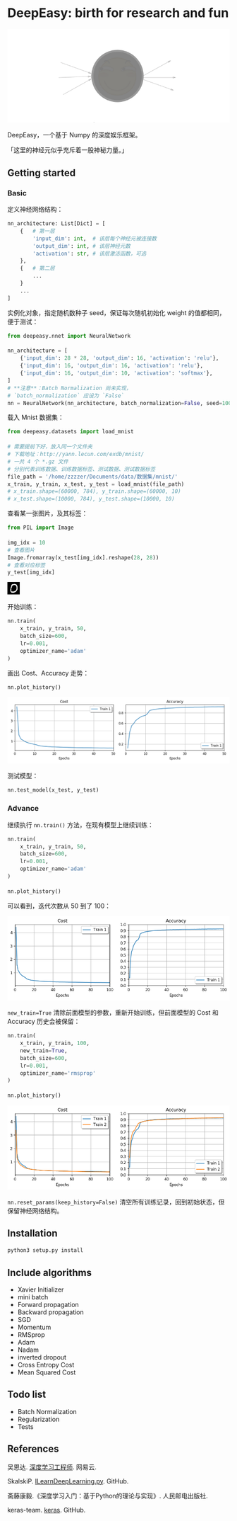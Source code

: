 # DeepEasy: birth for research and fun

![logo](./imgs/logo.png)

DeepEasy，一个基于 Numpy 的深度娱乐框架。

「这里的神经元似乎充斥着一股神秘力量。」

## Getting started

### Basic

定义神经网络结构：

```python
nn_architecture: List[Dict] = [
    {   # 第一层
        'input_dim': int,  # 该层每个神经元被连接数
        'output_dim': int, # 该层神经元数
        'activation': str, # 该层激活函数，可选
    },
    {   # 第二层
        ...
    }
    ...
]
```

实例化对象，指定随机数种子 seed，保证每次随机初始化 weight 的值都相同，便于测试：

```python
from deepeasy.nnet import NeuralNetwork

nn_architecture = [
    {'input_dim': 28 * 28, 'output_dim': 16, 'activation': 'relu'},
    {'input_dim': 16, 'output_dim': 16, 'activation': 'relu'},
    {'input_dim': 16, 'output_dim': 10, 'activation': 'softmax'},
]
# **注意**：Batch Normalization 尚未实现，
# `batch_normalization` 应设为 `False`
nn = NeuralNetwork(nn_architecture, batch_normalization=False, seed=100)
```

载入 Mnist 数据集：

```python
from deepeasy.datasets import load_mnist

# 需要提前下好，放入同一个文件夹
# 下载地址：http://yann.lecun.com/exdb/mnist/
# 一共 4 个 *.gz 文件
# 分别代表训练数据、训练数据标签、测试数据、测试数据标签
file_path = '/home/zzzzer/Documents/data/数据集/mnist/'
x_train, y_train, x_test, y_test = load_mnist(file_path)
# x_train.shape=(60000, 784), y_train.shape=(60000, 10)
# x_test.shape=(10000, 784), y_test.shape=(10000, 10)
```

查看某一张图片，及其标签：

```python
from PIL import Image

img_idx = 10
# 查看图片
Image.fromarray(x_test[img_idx].reshape(28, 28))
# 查看对应标签
y_test[img_idx]
```

![img](./imgs/01.png)

开始训练：

```python
nn.train(
    x_train, y_train, 50,
    batch_size=600,
    lr=0.001,
    optimizer_name='adam'
)
```

画出 Cost、Accuracy 走势：

```python
nn.plot_history()
```

![img](./imgs/02.png)

测试模型：

```python
nn.test_model(x_test, y_test)
```

### Advance

继续执行 `nn.train()` 方法，在现有模型上继续训练：

```python
nn.train(
    x_train, y_train, 50,
    batch_size=600,
    lr=0.001,
    optimizer_name='adam'
)

nn.plot_history()
```

可以看到，迭代次数从 50 到了 100：

![img](./imgs/03.png)

`new_train=True` 清除前面模型的参数，重新开始训练，但前面模型的 Cost 和 Accuracy 历史会被保留：

```python
nn.train(
    x_train, y_train, 100,
    new_train=True,
    batch_size=600, 
    lr=0.001,
    optimizer_name='rmsprop'
)

nn.plot_history()
```

![img](./imgs/04.png)

`nn.reset_params(keep_history=False)` 清空所有训练记录，回到初始状态，但保留神经网络结构。

## Installation

```python
python3 setup.py install
```

## Include algorithms

- Xavier Initializer
- mini batch
- Forward propagation
- Backward propagation
- SGD
- Momentum
- RMSprop
- Adam
- Nadam
- inverted dropout
- Cross Entropy Cost
- Mean Squared Cost

## Todo list

- Batch Normalization
- Regularization
- Tests

## References

吴恩达. [深度学习工程师](https://mooc.study.163.com/smartSpec/detail/1001319001.htm). 网易云.

SkalskiP. [ILearnDeepLearning.py](https://github.com/SkalskiP/ILearnDeepLearning.py). GitHub.

斋藤康毅.《深度学习入门：基于Python的理论与实现》. 人民邮电出版社.

keras-team. [keras](https://github.com/keras-team/keras). GitHub.
